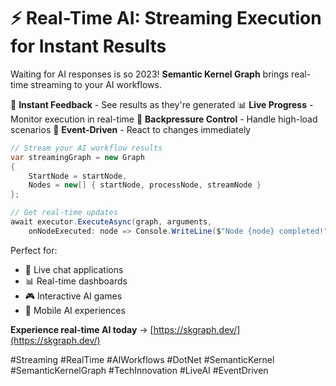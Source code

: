 # ⚡ Real-Time AI: Streaming Execution for Instant Results

Waiting for AI responses is so 2023! **Semantic Kernel Graph** brings real-time streaming to your AI workflows.

🚀 **Instant Feedback** - See results as they're generated
📊 **Live Progress** - Monitor execution in real-time
🔄 **Backpressure Control** - Handle high-load scenarios
🎯 **Event-Driven** - React to changes immediately

```csharp
// Stream your AI workflow results
var streamingGraph = new Graph
{
    StartNode = startNode,
    Nodes = new[] { startNode, processNode, streamNode }
};

// Get real-time updates
await executor.ExecuteAsync(graph, arguments, 
    onNodeExecuted: node => Console.WriteLine($"Node {node} completed!"));
```

Perfect for:
- 💬 Live chat applications
- 📊 Real-time dashboards
- 🎮 Interactive AI games
- 📱 Mobile AI experiences

**Experience real-time AI today** → [https://skgraph.dev/](https://skgraph.dev/)

#Streaming #RealTime #AIWorkflows #DotNet #SemanticKernel #SemanticKernelGraph #TechInnovation #LiveAI #EventDriven
